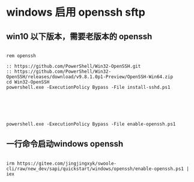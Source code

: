 # windows 启用 openssh sftp

## win10 以下版本，需要老版本的 openssh

```shell

rem openssh

:: https://github.com/PowerShell/Win32-OpenSSH.git
:: https://github.com/PowerShell/Win32-OpenSSH/releases/download/v9.8.1.0p1-Preview/OpenSSH-Win64.zip
cd Win32-OpenSSH
powershell.exe -ExecutionPolicy Bypass -File install-sshd.ps1





```

```shell

powershell.exe -ExecutionPolicy Bypass -File enable-openssh.ps1

```

## 一行命令启动windows openssh

```shell

irm https://gitee.com/jingjingxyk/swoole-cli/raw/new_dev/sapi/quickstart/windows/openssh/enable-openssh.ps1 | iex

```
